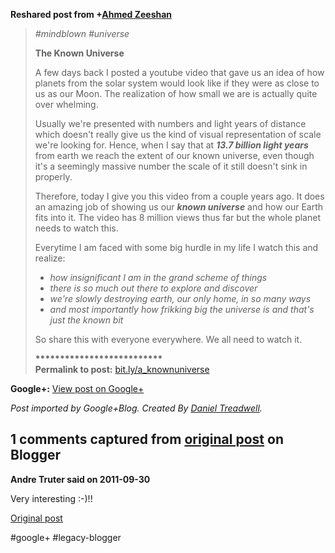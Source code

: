<!--
date: '2011-09-30'
published: true
slug: 2011-09-reshared-post-from-ahmed-zeeshan
time_to_read: 5
title: ''
-->

  
  
**Reshared post from +[Ahmed Zeeshan](https://plus.google.com/103030116155431184588)**  
> *#mindblown #universe*  
>   
> **The Known Universe**  
>   
> A few days back I posted a youtube video that gave us an idea of how planets from the solar system would look like if they were as close to us as our Moon. The realization of how small we are is actually quite over whelming.   
>   
> Usually we're presented with numbers and light years of distance which doesn't really give us the kind of visual representation of scale we're looking for. Hence, when I say that at ***13.7 billion light years*** from earth we reach the extent of our known universe, even though it's a seemingly massive number the scale of it still doesn't sink in properly.  
>   
> Therefore, today I give you this video from a couple years ago. It does an amazing job of showing us our ***known universe*** and how our Earth fits into it. The video has 8 million views thus far but the whole planet needs to watch this.  
>   
> Everytime I am faced with some big hurdle in my life I watch this and realize:   
> - *how insignificant I am in the grand scheme of things*   
> - *there is so much out there to explore and discover*   
> - *we're slowly destroying earth, our only home, in so many ways*  
> - *and most importantly how frikking big the universe is and that's just the known bit*  
>   
> So share this with everyone everywhere. We all need to watch it.  
>   
> **\*\*\*\*\*\*\*\*\*\*\*\*\*\*\*\*\*\*\*\*\*\*\*\*\*\***  
> **Permalink to post:** [bit.ly/a\_knownuniverse](http://bit.ly/a_knownuniverse)

**Google+:** [View post on Google+](https://plus.google.com/103392016560023386646/posts/MfLGGNAib2C)

  
  
*Post imported by Google+Blog. Created By [Daniel Treadwell](http://minimali.se/).*



## 1 comments captured from [original post](https://ysfk.blogspot.com/2011/09/reshared-post-from-ahmed-zeeshan.html) on Blogger

**Andre Truter said on 2011-09-30**

Very interesting :-)!!



[Original post](https://ysfk.blogspot.com/2011/09/reshared-post-from-ahmed-zeeshan.html)

#google+ #legacy-blogger 